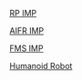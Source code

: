 [RP IMP](RP/RP%20IMP.md)

[AIFR IMP](AIFR%20IMP.md)

[FMS IMP](FMS/FMS%20IMP.md)

[Humanoid Robot](HR/Humanoid%20Robot.md)




